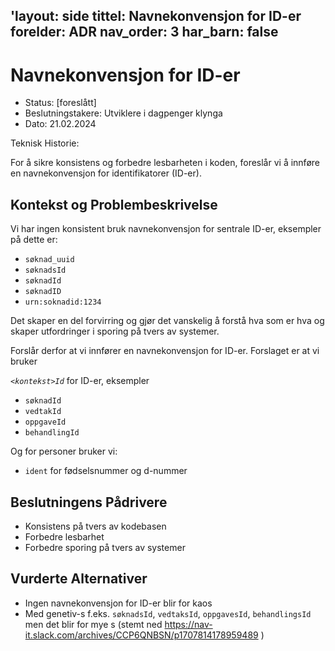 'layout: side
tittel: Navnekonvensjon for ID-er
forelder: ADR
nav_order: 3
har_barn: false
---

# Navnekonvensjon for ID-er

* Status: [foreslått]
* Beslutningstakere: Utviklere i dagpenger klynga
* Dato: 21.02.2024

Teknisk Historie: 

For å sikre konsistens og forbedre lesbarheten i koden, foreslår vi å innføre en navnekonvensjon for identifikatorer (ID-er).

## Kontekst og Problembeskrivelse

Vi har ingen konsistent bruk navnekonvensjon for sentrale ID-er, eksempler på dette er: 
- `søknad_uuid`
- `søknadsId`
- `søknadId`
- `søknadID`
- `urn:soknadid:1234`

Det skaper en del forvirring og gjør det vanskelig å forstå hva som er hva og skaper utfordringer i sporing på tvers av systemer.

Forslår derfor at vi innfører en navnekonvensjon for ID-er. Forslaget er at vi bruker 

*`<kontekst>Id`* for ID-er, eksempler

- `søknadId`
- `vedtakId`
- `oppgaveId`
- `behandlingId`

Og for personer bruker vi: 

- `ident` for fødselsnummer og d-nummer 

## Beslutningens Pådrivere 

* Konsistens på tvers av kodebasen
* Forbedre lesbarhet
* Forbedre sporing på tvers av systemer

## Vurderte Alternativer

* Ingen navnekonvensjon for ID-er blir for kaos
* Med genetiv-s f.eks. `søknadsId`, `vedtaksId`, `oppgavesId`, `behandlingsId` men det blir for mye s (stemt ned https://nav-it.slack.com/archives/CCP6QNBSN/p1707814178959489 )

